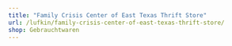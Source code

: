```yaml
---
title: "Family Crisis Center of East Texas Thrift Store"
url: /lufkin/family-crisis-center-of-east-texas-thrift-store/
shop: Gebrauchtwaren
---
```

